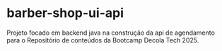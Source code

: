 # barber-shop-ui-api
Projeto focado em backend java na construção da api de agendamento para o Repositório de conteúdos da Bootcamp Decola Tech 2025.
